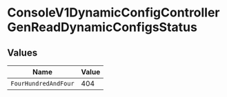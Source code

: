 # ConsoleV1DynamicConfigControllerGenReadDynamicConfigsStatus


## Values

| Name                 | Value                |
| -------------------- | -------------------- |
| `FourHundredAndFour` | 404                  |